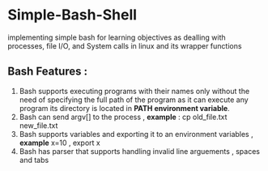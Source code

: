 # Simple-Bash-Shell
implementing simple bash for learning objectives as dealling with processes, file I/O, and System calls in linux and its wrapper functions 



## Bash Features : 
1) Bash supports executing programs with their names only without the need of specifying the full path of the program as it can execute any program its directory is located in **PATH environment variable**.
2) Bash can send argv[] to the process , **example** : cp old_file.txt new_file.txt 
3) Bash supports variables and exporting it to an environment variables ,  **example** x=10 , export x  
4) Bash has parser that supports handling invalid line arguements ,  spaces and tabs 


